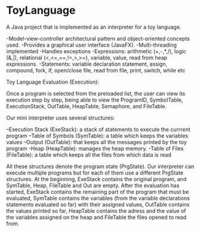 # ToyLanguage
 
A Java project that is implemented as an interpreter for a toy language. 


-Model-view-controller architectural pattern and object-oriented concepts used. 
-Provides a graphical user interface (JavaFX).
-Multi-threading implemented
-Handles exceptions
-Expressions: arithmetic (+,-,*,/), logic (&,|), relational (<,<=,==,!=,>,>=), variable, value, read from heap expressions.
-Statements: variable declaration statement, assign, compound, fork, if, open/close file, read from file, print, switch, while etc


Toy Language Evaluation (Execution):


Once a program is selected from the preloaded list, the user can view its execution step by step, being able to view the ProgramID, SymbolTable, ExecutionStack, OutTable, HeapTable, Semaphore, and FileTable.

Our mini interpreter uses several structures:


–Execution Stack (ExeStack): a stack of statements to execute the currrent program
–Table of Symbols (SymTable): a table which keeps the variables values
–Output (OutTable): that keeps all the messages printed by the toy program
-Heap (HeapTable): manages the heap memory.
-Table of Files (FileTable): a table which keeps all the files from which data is read


All these structures denote the program state (PrgState). Our interpreter can execute multiple programs but for each of them use a different PrgState structures.  At the beginning, ExeStack contains the original program, and SymTable, Heap, FileTable and Out are empty. After the evaluation has started, ExeStack contains the remaining part of the program  that must be evaluated, SymTable contains the variables (from the variable declarations statements evaluated so far) with their assigned values, OutTable contains the values printed so far, HeapTable contains the adress and the value of the variables assigned on the heap and FileTable the files opened to read from.
